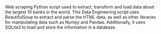 Web scraping Python script used to extract, transform and load data about the largest 10 banks in the world. This Data Engineering script uses BeautifulSoup to extract and parse the HTML data, as well as other libraries for manipulating data such as Numpy and Pandas. Additionally, it uses SQLite3 to load and store the information in a database.
